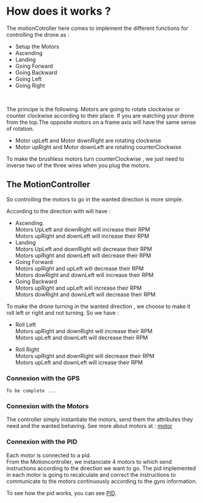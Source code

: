 # How does it works ?

The motionCotroller here comes to implement the different functions for controlling the drone as  :

- Setup the Motors 
- Ascending
- Landing 
- Going Forward 
- Going Backward 
- Going Left 
- Going Right

</br>

The principe is the following. Motors are going to rotate clockwise or counter clockwise according to their place. 
If you are watching your drone from the top.The opposite motors on a frame axis will have the same sense of rotation.</br>
     
- Motor upLeft and Motor downRight are rotating clockwise
- Motor upRight and Motor downLeft are rotating counterClockwise

To make the brushless motors turn counterClockwise , we just need to inverse two of the three wires when you plug the motors. 

## The MotionController

So controlling the motors to go in the wanted direction is more simple.

According to the direction with will have : 

- Ascending.</br>
    Motors UpLeft and downRight will increase their RPM</br>
    Motors upRight and downLeft will increase their RPM
- Landing </br>
    Motors UpLeft and downRight will decrease their RPM</br>
    Motors upRight and downLeft will decrease their RPM
- Going Forward </br>
    Motors upRight and upLeft will decrease their RPM</br>
    Motors dowRight and downLeft will increase their RPM
- Going Backward </br>
    Motors upRight and upLeft will increase their RPM</br>
    Motors dowRight and downLeft will decrease their RPM

To make the drone turning in the wanted direction , we choose to make it roll left or right and not turning. So we have :
- Roll Left </br>
    Motors upRight and downRight will increase their RPM</br>
    Motors upLeft and downLeft will decrease their RPM
    
- Roll Right </br>
    Motors upRight and downRight will decrease their RPM</br>
    Motors upLeft and downLeft will icrease their RPM

### Connexion with the GPS
    To be complete ...
### Connexion with the Motors

The controller simply instantiate the motors, send them the attributes they need and the wanted behaving.
See more about motors at : [motor](/motor/README.md)

### Connexion with the PID

Each motor is connected to a pid.</br>
From the Motioncontroller, we instanciate 4 motors to which send instructions according to the direction we want to go. 
The pid implemented in each motor is going to recalculate and correct the instructions to communicate to the motors continuously according to the gyro information. 

To see how the pid works, you can see [PID](/pid/README.md).